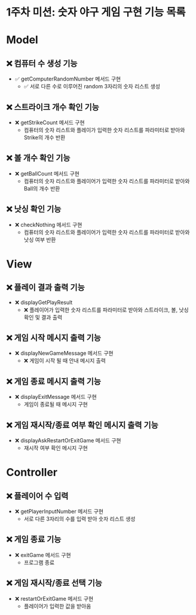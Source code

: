 # 1주차 미션: 숫자 야구 게임 구현 기능 목록

# Model

## ❌ 컴퓨터 수 생성 기능

- ✅ getComputerRandomNumber 메서드 구현
    - ✅ 서로 다른 수로 이루어진 random 3자리의 숫자 리스트 생성

## ❌ 스트라이크 개수 확인 기능

- ❌ getStrikeCount 메서드 구현
    - 컴퓨터의 숫자 리스트와 플레이가 입력한 숫자 리스트를 파라미터로 받아와 Strike의 개수 반환

## ❌ 볼 개수 확인 기능

- ❌ getBallCount 메서드 구현
    - 컴퓨터의 숫자 리스트와 플레이어가 입력한 숫자 리스트를 파라미터로 받아와 Ball의 개수 반환

## ❌ 낫싱 확인 기능

- ❌ checkNothing 메서드 구현
    - 컴퓨터의 숫자 리스트와 플레이어가 입력한 숫자 리스트를 파라미터로 받아와 낫싱 여부 반환

# View

## ❌ 플레이 결과 출력 기능

- ❌ displayGetPlayResult
    - ❌ 플레이어가 입력한 숫자 리스트를 파라미터로 받아와 스트라이크, 볼, 낫싱 확인 및 결과 출력

## ❌ 게임 시작 메시지 출력 기능

- ❌ displayNewGameMessage 메서드 구현
    - ❌ 게임이 시작 될 때 안내 메시지 출력

## ❌ 게임 종료 메시지 출력 기능

- ❌ displayExitMessage 메서드 구현
    - 게임이 종료될 때 메시지 구현

## ❌ 게임 재시작/종료 여부 확인 메시지 출력 기능

- ❌ displayAskRestartOrExitGame 메서드 구현
    - 재시작 여부 확인 메시지 구현

# Controller

## ❌ 플레이어 수 입력

- ❌ getPlayerInputNumber 메서드 구현
    - 서로 다른 3자리의 수를 입력 받아 숫자 리스트 생성

## ❌ 게임 종료 기능

- ❌ exitGame 메서드 구현
    - 프로그램 종료

## ❌ 게임 재시작/종료 선택 기능

- ❌ restartOrExitGame 메서드 구현
    - 플레이어가 입력한 값을 받아옴
